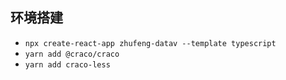 ## 环境搭建
- `npx create-react-app zhufeng-datav --template typescript`
- `yarn add @craco/craco`
- `yarn add craco-less`